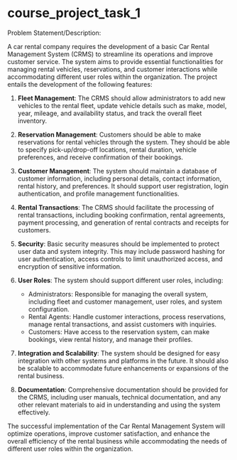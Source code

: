 # course_project_task_1

Problem Statement/Description:

A car rental company requires the development of a basic Car Rental Management System (CRMS) to streamline its operations and improve customer service. The system aims to provide essential functionalities for managing rental vehicles, reservations, and customer interactions while accommodating different user roles within the organization. The project entails the development of the following features:

1. **Fleet Management**: The CRMS should allow administrators to add new vehicles to the rental fleet, update vehicle details such as make, model, year, mileage, and availability status, and track the overall fleet inventory.

2. **Reservation Management**: Customers should be able to make reservations for rental vehicles through the system. They should be able to specify pick-up/drop-off locations, rental duration, vehicle preferences, and receive confirmation of their bookings.

3. **Customer Management**: The system should maintain a database of customer information, including personal details, contact information, rental history, and preferences. It should support user registration, login authentication, and profile management functionalities.

4. **Rental Transactions**: The CRMS should facilitate the processing of rental transactions, including booking confirmation, rental agreements, payment processing, and generation of rental contracts and receipts for customers.

5. **Security**: Basic security measures should be implemented to protect user data and system integrity. This may include password hashing for user authentication, access controls to limit unauthorized access, and encryption of sensitive information.

6. **User Roles**: The system should support different user roles, including:
    - Administrators: Responsible for managing the overall system, including fleet and customer management, user roles, and system configuration.
    - Rental Agents: Handle customer interactions, process reservations, manage rental transactions, and assist customers with inquiries.
    - Customers: Have access to the reservation system, can make bookings, view rental history, and manage their profiles.

7. **Integration and Scalability**: The system should be designed for easy integration with other systems and platforms in the future. It should also be scalable to accommodate future enhancements or expansions of the rental business.

8. **Documentation**: Comprehensive documentation should be provided for the CRMS, including user manuals, technical documentation, and any other relevant materials to aid in understanding and using the system effectively.

The successful implementation of the Car Rental Management System will optimize operations, improve customer satisfaction, and enhance the overall efficiency of the rental business while accommodating the needs of different user roles within the organization.
